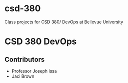 # csd-380
Class projects for CSD 380/ DevOps at Bellevue University
<h1> CSD 380 DevOps </h1>
<h2>Contributors</h2>
<ul>
  <li> Professor Joseph Issa</li>
  <li> Jaci Brown</li>
</ul>
